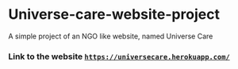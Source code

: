 # Universe-care-website-project
A simple project of an NGO like website, named Universe Care
### Link to the website <code><a>https://universecare.herokuapp.com/</a></code>
